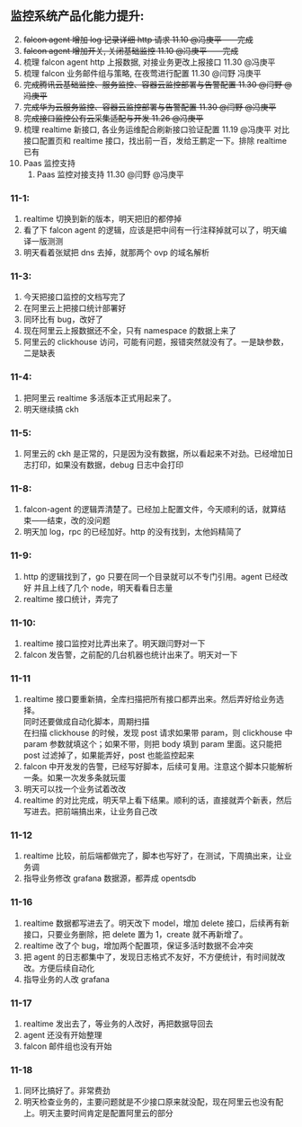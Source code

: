 ## 监控系统产品化能力提升:

2. ~~falcon agent 增加 log 记录详细 http 请求 11.10 @冯庚平——完成~~
3. ~~falcon agent 增加开关, 关闭基础监控 11.10 @冯庚平——完成~~
4. 梳理 falcon agent http 上报数据, 对接业务更改上报接口 11.30 @冯庚平
5. 梳理 falcon 业务邮件组与策略, 在夜莺进行配置 11.30 @闫野 冯庚平
6. ~~完成腾讯云基础监控、服务监控、容器云监控部署与告警配置 11.30 @闫野 @冯庚平~~
7. ~~完成华为云服务监控、容器云监控部署与告警配置 11.30 @闫野 @冯庚平~~
8. ~~完成接口监控公有云采集适配与开发 11.26 @冯庚平~~
9. 梳理 realtime 新接口, 各业务运维配合刷新接口验证配置 11.19 @冯庚平
   对比接口配置页和 realtime 接口，找出前一百，发给王鹏定一下。排除 realtime 已有
10. Paas 监控支持
    1. Paas 监控对接支持 11.30 @闫野 @冯庚平

### 11-1:

1. realtime 切换到新的版本，明天把旧的都停掉
2. 看了下 falcon agent 的逻辑，应该是把中间有一行注释掉就可以了，明天编译一版测测
3. 明天看着张斌把 dns 去掉，就那两个 ovp 的域名解析

### 11-3:

1. 今天把接口监控的文档写完了
2. 在阿里云上把接口统计部署好
3. 同环比有 bug，改好了
4. 现在阿里云上报数据还不全，只有 namespace 的数据上来了
5. 阿里云的 clickhouse 访问，可能有问题，报错突然就没有了。一是缺参数，二是缺表

### 11-4:

1. 把阿里云 realtime 多活版本正式用起来了。
2. 明天继续搞 ckh

### 11-5:

1. 阿里云的 ckh 是正常的，只是因为没有数据，所以看起来不对劲。已经增加日志打印，如果没有数据，debug 日志中会打印

### 11-8:

1. falcon-agent 的逻辑弄清楚了。已经加上配置文件，今天顺利的话，就算结束——结束，改的没问题
2. 明天加 log，rpc 的已经加好。http 的没有找到，太他妈精简了

### 11-9:

1. http 的逻辑找到了，go 只要在同一个目录就可以不专门引用。agent 已经改好
   并且上线了几个 node，明天看看日志量
2. realtime 接口统计，弄完了

### 11-10:

1. realtime 接口监控对比弄出来了。明天跟闫野对一下
2. falcon 发告警，之前配的几台机器也统计出来了。明天对一下

### 11-11

1. realtime 接口要重新搞，全库扫描把所有接口都弄出来。然后弄好给业务选择。<br>
   同时还要做成自动化脚本，周期扫描<br>
   在扫描 clickhouse 的时候，发现 post 请求如果带 param，则 clickhouse 中 param 参数就填这个；如果不带，则把 body 填到 param 里面。这只能把 post 过滤掉了，如果能弄好，post 也能监控起来
2. falcon 中开发发的告警，已经写好脚本，后续可复用。注意这个脚本只能解析一条。如果一次发多条就玩蛋
3. 明天可以找一个业务试着改改
4. realtime 的对比完成，明天早上看下结果。顺利的话，直接就弄个新表，然后写进去。把前端搞出来，让业务自己改

### 11-12

1. realtime 比较，前后端都做完了，脚本也写好了，在测试，下周搞出来，让业务调
2. 指导业务修改 grafana 数据源，都弄成 opentsdb

### 11-16

1. realtime 数据都写进去了。明天改下 model，增加 delete 接口，后续再有新接口，只要业务删除，把 delete 置为 1，create 就不再新增了。
2. realtime 改了个 bug，增加两个配置项，保证多活时数据不会冲突
3. 把 agent 的日志都集中了，发现日志格式不友好，不方便统计，有时间就改改。方便后续自动化
4. 指导业务的人改 grafana

### 11-17

1. realtime 发出去了，等业务的人改好，再把数据导回去
2. agent 还没有开始整理
3. falcon 邮件组也没有开始

### 11-18

1. 同环比搞好了。非常费劲
2. 明天检查业务的，主要问题就是不少接口原来就没配，现在阿里云也没有配上。明天主要时间肯定是配置阿里云的部分

